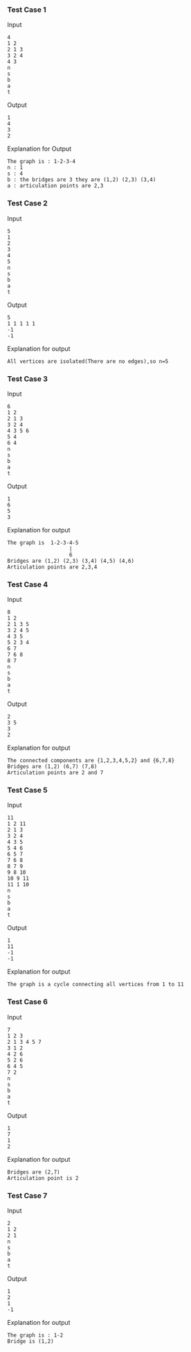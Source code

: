 ### Test Case 1

Input

```
4
1 2
2 1 3
3 2 4
4 3
n
s
b
a
t
```

Output

```
1
4
3
2
```

Explanation for Output

```
The graph is : 1-2-3-4
n : 1
s : 4
b : the bridges are 3 they are (1,2) (2,3) (3,4)
a : articulation points are 2,3
```


### Test Case 2

Input

```
5
1
2
3
4
5
n
s
b
a
t
```

Output

```
5
1 1 1 1 1
-1
-1
```

Explanation for output

```
All vertices are isolated(There are no edges),so n=5
```


### Test Case 3

Input

```
6
1 2
2 1 3
3 2 4
4 3 5 6
5 4
6 4
n
s
b
a
t
```

Output

```
1
6
5
3
```

Explanation for output

```
The graph is  1-2-3-4-5 
                    |
                    6
Bridges are (1,2) (2,3) (3,4) (4,5) (4,6)
Articulation points are 2,3,4
```


### Test Case 4

Input

```
8
1 2
2 1 3 5
3 2 4 5
4 3 5
5 2 3 4
6 7
7 6 8
8 7
n
s
b
a
t
```

Output

```
2
3 5
3
2
```

Explanation for output

```
The connected components are {1,2,3,4,5,2} and {6,7,8}
Bridges are (1,2) (6,7) (7,8)
Articulation points are 2 and 7
```


### Test Case 5

Input

```
11
1 2 11
2 1 3
3 2 4
4 3 5
5 4 6
6 5 7
7 6 8
8 7 9
9 8 10
10 9 11
11 1 10
n
s
b
a
t
```

Output

```
1
11
-1
-1
```

Explanation for output

```
The graph is a cycle connecting all vertices from 1 to 11  
```


### Test Case 6

Input

```
7
1 2 3
2 1 3 4 5 7
3 1 2
4 2 6
5 2 6
6 4 5
7 2
n
s
b
a
t
```

Output

```
1
7
1
2
```

Explanation for output

```
Bridges are (2,7)
Articulation point is 2
```


### Test Case 7

Input

```
2
1 2
2 1
n
s
b
a
t
```

Output

```
1
2
1
-1
```

Explanation for output

```
The graph is : 1-2
Bridge is (1,2)
```

